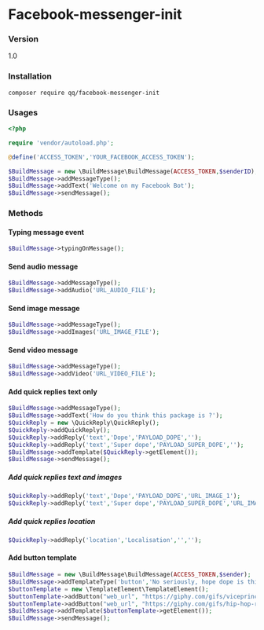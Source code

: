 # Facebook-messenger-init

### Version
1.0

### Installation

```
composer require qq/facebook-messenger-init
```


### Usages

```php
<?php

require 'vendor/autoload.php';

@define('ACCESS_TOKEN','YOUR_FACEBOOK_ACCESS_TOKEN');

$BuildMessage = new \BuildMessage\BuildMessage(ACCESS_TOKEN,$senderID);
$BuildMessage->addMessageType();
$BuildMessage->addText('Welcome on my Facebook Bot');
$BuildMessage->sendMessage();
```

### Methods

#### Typing message event 
```php
$BuildMessage->typingOnMessage();
```

#### Send audio message
```php
$BuildMessage->addMessageType();
$BuildMessage->addAudio('URL_AUDIO_FILE');
```

#### Send image message
```php
$BuildMessage->addMessageType();
$BuildMessage->addImages('URL_IMAGE_FILE');
```

#### Send video message
```php
$BuildMessage->addMessageType();
$BuildMessage->addVideo('URL_VIDEO_FILE');
```

#### Add quick replies text only
```php
$BuildMessage->addMessageType();
$BuildMessage->addText('How do you think this package is ?');
$QuickReply = new \QuickReply\QuickReply();
$QuickReply->addQuickReply();
$QuickReply->addReply('text','Dope','PAYLOAD_DOPE','');
$QuickReply->addReply('text','Super dope','PAYLOAD_SUPER_DOPE','');
$BuildMessage->addTemplate($QuickReply->getElement());
$BuildMessage->sendMessage();
```

##### Add quick replies text and images
```php
$QuickReply->addReply('text','Dope','PAYLOAD_DOPE','URL_IMAGE_1');
$QuickReply->addReply('text','Super dope','PAYLOAD_SUPER_DOPE','URL_IMAGE_2');
```

##### Add quick replies location
```php
$QuickReply->addReply('location','Localisation','','');
```

#### Add button template
```php
$BuildMessage = new \BuildMessage\BuildMessage(ACCESS_TOKEN,$sender);
$BuildMessage->addTemplateType('button','No seriously, hope dope is this package ?');
$buttonTemplate = new \TemplateElement\TemplateElement();
$buttonTemplate->addButton("web_url", "https://giphy.com/gifs/viceprincipals-danny-mcbride-vice-principals-hbo-l46CcJYJWRg1jB3Y4", "Super dope !", "");
$buttonTemplate->addButton("web_url", "https://giphy.com/gifs/hip-hop-rap-lAk8drorgcS9W", "More than dope", "");
$BuildMessage->addTemplate($buttonTemplate->getElement());
$BuildMessage->sendMessage();
```
